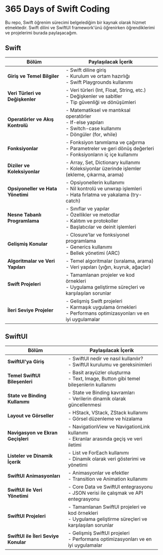 # 365 Days of Swift Coding

Bu repo, Swift öğrenim sürecimi belgelediğim bir kaynak olarak hizmet etmektedir. Swift dilini ve SwiftUI framework'ünü öğrenirken öğrendiklerimi ve projelerimi burada paylaşacağım.

## Swift

| **Bölüm**                       | **Paylaşılacak İçerik**                                                                                         |
|---------------------------------|------------------------------------------------------------------------------------------------------------------|
| **Giriş ve Temel Bilgiler**     | - Swift diline giriş<br>- Kurulum ve ortam hazırlığı<br>- Swift Playgrounds kullanımı                             |
| **Veri Türleri ve Değişkenler** | - Veri türleri (Int, Float, String, etc.)<br>- Değişkenler ve sabitler<br>- Tip güvenliği ve dönüşümleri         |
| **Operatörler ve Akış Kontrolü**| - Matematiksel ve mantıksal operatörler<br>- If-else yapıları<br>- Switch-case kullanımı<br>- Döngüler (for, while)|
| **Fonksiyonlar**                | - Fonksiyon tanımlama ve çağırma<br>- Parametreler ve geri dönüş değerleri<br>- Fonksiyonların iç içe kullanımı  |
| **Diziler ve Koleksiyonlar**    | - Array, Set, Dictionary kullanımı<br>- Koleksiyonlar üzerinde işlemler (ekleme, çıkarma, arama)                |
| **Opsiyoneller ve Hata Yönetimi**| - Opsiyonellerin kullanımı<br>- Nil kontrolü ve unwrap işlemleri<br>- Hata fırlatma ve yakalama (try-catch)     |
| **Nesne Tabanlı Programlama**   | - Sınıflar ve yapılar<br>- Özellikler ve metodlar<br>- Kalıtım ve protokoller<br>- Başlatıcılar ve deinit işlemleri|
| **Gelişmiş Konular**            | - Closure'lar ve fonksiyonel programlama<br>- Generics kullanımı<br>- Bellek yönetimi (ARC)                    |
| **Algoritmalar ve Veri Yapıları**| - Temel algoritmalar (sıralama, arama)<br>- Veri yapıları (yığın, kuyruk, ağaçlar)                              |
| **Swift Projeleri**             | - Tamamlanan projeler ve kod örnekleri<br>- Uygulama geliştirme süreçleri ve karşılaşılan sorunlar              |
| **İleri Seviye Projeler**       | - Gelişmiş Swift projeleri<br>- Karmaşık uygulama örnekleri<br>- Performans optimizasyonları ve en iyi uygulamalar|

## SwiftUI

| **Bölüm**                      | **Paylaşılacak İçerik**                                                                                         |
|--------------------------------|------------------------------------------------------------------------------------------------------------------|
| **SwiftUI'ya Giriş**            | - SwiftUI nedir ve nasıl kullanılır?<br>- SwiftUI kurulumu ve gereksinimleri                                     |
| **Temel SwiftUI Bileşenleri**   | - Basit arayüzler oluşturma<br>- Text, Image, Button gibi temel bileşenlerin kullanımı                          |
| **State ve Binding Kullanımı**  | - State ve Binding kavramları<br>- Verilerin dinamik olarak güncellenmesi                                       |
| **Layout ve Görseller**         | - HStack, VStack, ZStack kullanımı<br>- Görsel düzenleme ve hizalama                                            |
| **Navigasyon ve Ekran Geçişleri**| - NavigationView ve NavigationLink kullanımı<br>- Ekranlar arasında geçiş ve veri iletimi                       |
| **Listeler ve Dinamik İçerik**  | - List ve ForEach kullanımı<br>- Dinamik olarak veri gösterimi ve yönetimi                                      |
| **SwiftUI Animasyonları**       | - Animasyonlar ve efektler<br>- Transition ve Animation kullanımı                                               |
| **SwiftUI ile Veri Yönetimi**   | - Core Data ve SwiftUI entegrasyonu<br>- JSON verisi ile çalışmak ve API entegrasyonu                           |
| **SwiftUI Projeleri**           | - Tamamlanan SwiftUI projeleri ve kod örnekleri<br>- Uygulama geliştirme süreçleri ve karşılaşılan sorunlar    |
| **SwiftUI ile İleri Seviye Konular**| - Gelişmiş SwiftUI projeleri<br>- Performans optimizasyonları ve en iyi uygulamalar                             |
